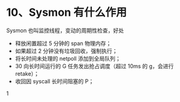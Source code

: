 # 10、Sysmon 有什么作用
Sysmon 也叫监控线程，变动的周期性检查，好处

-  释放闲置超过 5 分钟的 span 物理内存；
-  如果超过 2 分钟没有垃圾回收，强制执行； 
-  将长时间未处理的 netpoll 添加到全局队列；
-  30 向长时间运行的 G 任务发出抢占调度（超过 10ms 的 g，会进行 retake）； 
-  收回因 syscall 长时间阻塞的 P；

1